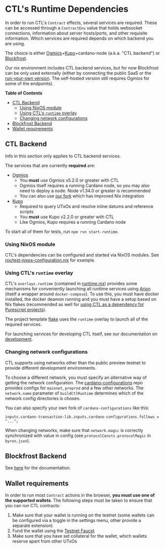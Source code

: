 # CTL's Runtime Dependencies

In order to run CTL's `Contract` effects, several services are required. These can be accessed through a `ContractEnv` value that holds websocket connections, information about server hosts/ports, and other requisite information. Which services are required depends on which backend you are using.

The choice is either [Ogmios](https://ogmios.dev/)+[Kupo](https://cardanosolutions.github.io/kupo/)+cardano-node (a.k.a. "CTL backend") or [Blockfrost](https://blockfrost.io/).

Our nix environment includes CTL backend services, but for now Blockfrost can be only used externally (either by connecting the public SaaS or the [run-your-own version](https://github.com/blockfrost/blockfrost-backend-ryo/). The self-hosted version still requires Ogmios for some of the endpoints).

**Table of Contents**
<!-- START doctoc generated TOC please keep comment here to allow auto update -->
<!-- DON'T EDIT THIS SECTION, INSTEAD RE-RUN doctoc TO UPDATE -->

- [CTL Backend](#ctl-backend)
  - [Using NixOS module](#using-nixos-module)
  - [Using CTL's `runtime` overlay](#using-ctls-runtime-overlay)
  - [Changing network configurations](#changing-network-configurations)
- [Blockfrost Backend](#blockfrost-backend)
- [Wallet requirements](#wallet-requirements)

<!-- END doctoc generated TOC please keep comment here to allow auto update -->
## CTL Backend

Info in this section only applies to CTL backend services.

The services that are currently **required** are:

- [Ogmios](https://ogmios.dev)
  - You **must** use Ogmios v5.2.0 or greater with CTL
  - Ogmios itself requires a running Cardano node, so you may also need to deploy a node. Node v1.34.0 or greater is recommended
  - You can also use [our fork](https://github.com/mlabs-haskell/ogmios) which has improved Nix integration
- [Kupo](https://github.com/CardanoSolutions/kupo)
  - Required to query UTxOs and resolve inline datums and reference scripts
  - You **must** use Kupo v2.2.0 or greater with CTL
  - Like Ogmios, Kupo requires a running Cardano node

To start all of them for tests, run `npm run start-runtime`.

### Using NixOS module

CTL's dependencies can be configured and started via NixOS modules. See [nix/test-nixos-configuration.nix](../nix/test-nixos-configuration.nix) for example.

### Using CTL's `runtime` overlay

CTL's `overlays.runtime` (contained in [runtime.nix](https://github.com/Plutonomicon/cardano-transaction-lib/blob/develop/nix/runtime.nix)) provides some mechanisms for conveniently launching all runtime services using [Arion](https://docs.hercules-ci.com/arion) (itself a wrapper around `docker-compose`). To use this, you must have docker installed, the docker deamon running and you must have a setup based on Nix flakes (recommended as well for [using CTL as a dependency for Purescript projects](./ctl-as-dependency.md)).

The project template [flake](https://github.com/Plutonomicon/cardano-transaction-lib/blob/develop/templates/ctl-scaffold/flake.nix) uses the `runtime` overlay to launch all of the required services.

For launching services for developing CTL itself, see our documentation on [development](./development.md#launching-services-for-development).

### Changing network configurations

CTL supports using networks other than the public preview testnet to provide different development environments.

To choose a different network, you must specify an alternative way of getting the network configuration. The [cardano-configurations](https://github.com/input-output-hk/cardano-configurations) repo provides configs for `mainnet`, `preprod` and a few other networks. The `network.name` parameter of `buildCtlRuntime` determines which of the network config directories is chosen.

You can also specify your own fork of `cardano-configurations` like this:

```
inputs.cardano-transaction-lib.inputs.cardano-configurations.follows = "...";
```

When changing networks, make sure that `network.magic` is correctly synchronized with value in config (see `protocolConsts.protocolMagic` in `byron.json`).

## Blockfrost Backend

See [here](./blockfrost.md) for the documentation.

## Wallet requirements

In order to run most `Contract` actions in the browser, **you must use one of the supported wallets**. The following steps must be taken to ensure that you can run CTL contracts:

1. Make sure that your wallet is running on the testnet (some wallets can be configured via a toggle in the settings menu, other provide a separate extension)
2. Fund the wallet using the [Testnet Faucet](https://docs.cardano.org/cardano-testnet/tools/faucet/)
3. Make sure that you have set collateral for the wallet, which wallets reserve apart from other UTxOs
